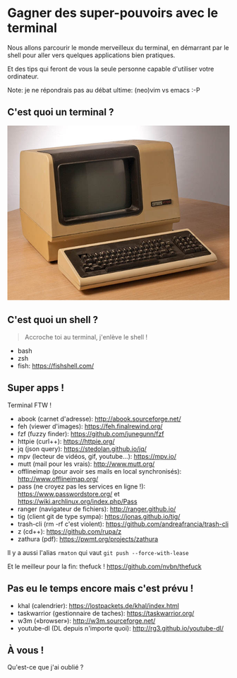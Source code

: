 # Gagner des super-pouvoirs avec le terminal

Nous allons parcourir le monde merveilleux du terminal, en démarrant par le shell pour aller vers quelques applications bien pratiques.

Et des tips qui feront de vous la seule personne capable d'utiliser votre ordinateur.

Note: je ne répondrais pas au débat ultime: (neo)vim vs emacs :-P

## C'est quoi un terminal ?

![](./images/Terminal-dec-vt100.jpg)

## C'est quoi un shell ?

> Accroche toi au terminal, j'enlève le shell !

- bash
- zsh
- fish: https://fishshell.com/

## Super apps !

Terminal FTW !

- abook (carnet d'adresse): http://abook.sourceforge.net/
- feh (viewer d'images): https://feh.finalrewind.org/
- fzf (fuzzy finder): https://github.com/junegunn/fzf
- httpie (curl++): https://httpie.org/
- jq (json query): https://stedolan.github.io/jq/
- mpv (lecteur de vidéos, gif, youtube...): https://mpv.io/
- mutt (mail pour les vrais): http://www.mutt.org/
- offlineimap (pour avoir ses mails en local synchronisés): http://www.offlineimap.org/
- pass (ne croyez pas les services en ligne !): https://www.passwordstore.org/ et https://wiki.archlinux.org/index.php/Pass
- ranger (navigateur de fichiers): http://ranger.github.io/
- tig (client git de type sympa): https://jonas.github.io/tig/
- trash-cli (rm -rf c'est violent): https://github.com/andreafrancia/trash-cli
- z (cd++): https://github.com/rupa/z
- zathura (pdf): https://pwmt.org/projects/zathura

Il y a aussi l'alias `rmaton` qui vaut `git push --force-with-lease`

Et le meilleur pour la fin: thefuck ! https://github.com/nvbn/thefuck

## Pas eu le temps encore mais c'est prévu !

- khal (calendrier): https://lostpackets.de/khal/index.html
- taskwarrior (gestionnaire de taches): https://taskwarrior.org/
- w3m («browser»): http://w3m.sourceforge.net/
- youtube-dl (DL depuis n'importe quoi): http://rg3.github.io/youtube-dl/

## À vous !

Qu'est-ce que j'ai oublié ?
